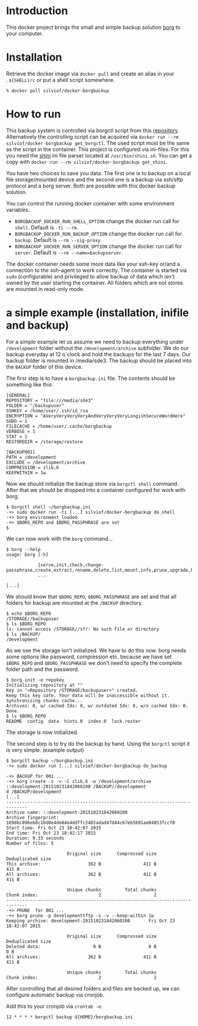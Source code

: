 
# Introduction

This docker project brings the small and simple backup solution [borg] to your
computer.

# Installation

Retrieve the docker image via `docker pull` and create an alias in your
`.${SHELL}rc` or put a shell script somewhere.

```
% docker pull silviof/docker-borgbackup
```

# How to run

This backup system is controlled via borgctl script from this [repository].
Alternatively the controlling script can be acquired via `docker run --rm
silviof/docker-borgbackup get_borgctl`. The used script must be the same as the
script in the container. This project is configured via ini-files. For this
you need the [shini] ini file parser located at `/usr/bin/shini.sh`. You can
get a copy with `docker run --rm silviof/docker-borgbackup get_shini`.

You have two choices to save you data. The first one is to backup on a local
file storage/mounted device and the second one is a backup via ssh/sftp
protocol and a borg server. Both are possible with this docker backup solution.

You can control the running docker container with some environment
variables.

*   `BORGBACKUP_DOCKER_RUN_SHELL_OPTION` change the docker run call for
    `shell`. Default is `-ti --rm`.
*   `BORGBACKUP_DOCKER_RUN_BACKUP_OPTION` change the docker run call for
    `backup`. Default is `--rm --sig-proxy`.
*   `BORGBACKUP_DOCKER_RUN_SERVER_OPTION` change the docker run call for
    `server`. Default is `--rm --name=backupserver`.

The docker container needs some more data like your ssh-key or/and a
connection to the ssh-agent to work correctly. The container is started via
`sudo` (configurable) and privileged to allow backup of data which isn't
owned by the user starting the container. All folders which are not
stores are mounted in read-only mode.

# a simple example (installation, inifile and backup)

For a simple example let us assume we need to backup everything under
`/development` folder without the `/development/archive` subfolder. We do our
backup everyday at 12 o\`clock and hold the backups for the last 7 days. Our
backup folder is mounted in /media/sde3. The backup should be placed into the
`BACKUP` folder of this device.

The first step is to have a `borgbackup.ini` file. The contents should be
something like this:

    [GENERAL]
    REPOSITORY = "file:///media/sde3"
    FOLDER = "/backupuser"
    SSHKEY = /home/user/.ssh/id_rsa
    ENCRYPTION = "AVeryVeryVeryVeryAndVeryVeryVeryLongishSecureWordHere"
    SUDO = 1
    FILECACHE = /home/user/.cache/borgbackup
    VERBOSE = 1
    STAT = 1
    RESTOREDIR = /storage/restore

    [BACKUP001]
    PATH = /development
    EXCLUDE = /development/archive
    COMPRESSION = zlib,6
    KEEPWITHIN = 1w

Now we should initialize the backup store via `borgctl shell` command. After
that we should be dropped into a container configured for work with borg.

    $ borgctl shell ~/borgbackup.ini
    -+> sudo docker run -ti [...] silviof/docker-borgbackup do_shell
    -+> borg environment loaded
    -+> $BORG_REPO and $BORG_PASSPHRASE are set
    $

We can now work with the `borg` command...

    $ borg --help
    usage: borg [-h]

                {serve,init,check,change-passphrase,create,extract,rename,delete,list,mount,info,prune,upgrade,help}
                ...

    [...]

We should know that `$BORG_REPO`, `$BORG_PASSPHRASE` are set and that all
folders for backup are mounted at the `/BACKUP` directory.

    $ echo $BORG_REPO
    /STORAGE//backupuser
    $ ls $BORG_REPO
    ls: cannot access /STORAGE//sfr: No such file or directory
    $ ls /BACKUP/
    /development

As we see the storage isn't initialized. We have to do this now. borg needs
some options like password, compression etc. because we have set `$BORG_REPO`
and `$BORG_PASSPHRASE` we don't need to specify the complete folder path and
the password.

    $ borg init -e repokey
    Initializing repository at ""
    Key in "<Repository /STORAGE/backupuser>" created.
    Keep this key safe. Your data will be inaccessible without it.
    Synchronizing chunks cache...
    Archives: 0, w/ cached Idx: 0, w/ outdated Idx: 0, w/o cached Idx: 0.
    Done.
    $ ls $BORG_REPO
    README  config  data  hints.0  index.0  lock.roster

The storage is now initialized.

The second step is to try do the backup by hand. Using the `borgctl` script
it is very simple. (example output)

    $ borgctl backup ~/borgbackup.ini
    -+> sudo docker run [...] silviof/docker-borgbackup do_backup

    -+> BACKUP for 001 ...
    -+> borg create -s -v -C zlib,6 -e /development/archive   ::development-201510231842060200 /BACKUP//development
    d /BACKUP/development
    [...]
    ------------------------------------------------------------------------------
    Archive name: ::development-201510231842060200
    Archive fingerprint: 1698bc896eb8c1bd0e4de84e4ddffc2402adad47d44c67eb5691ae04853fccf0
    Start time: Fri Oct 23 18:42:07 2015
    End time: Fri Oct 23 18:42:17 2015
    Duration: 9.33 seconds
    Number of files: 5

                           Original size      Compressed size    Deduplicated size
    This archive:                  362 B                411 B                411 B
    All archives:                  362 B                411 B                411 B

                           Unique chunks         Total chunks
    Chunk index:                       2                    2
    ------------------------------------------------------------------------------
    -+> PRUNE  for 001 ...
    -+> borg prune -p developmenttftp -s -v --keep-within 1w
    Keeping archive: development-201510231842060200       Fri Oct 23 18:42:07 2015

                           Original size      Compressed size    Deduplicated size
    Deleted data:                    0 B                  0 B                  0 B
    All archives:                  362 B                411 B                411 B

                           Unique chunks         Total chunks
    Chunk index:                       2                    2

After controlling that all desired folders and files are backed up, we can
configure automatic backup via cronjob.

Add this to your cronjob via `crontab -e`:

    12 * * * * borgctl backup ${HOME}/borgbackup.ini

[borg]: https://borgbackup.github.io/
[repository]: https://github.com/silvio/docker-borgbackup
[shini]: https://github.com/wallyhall/shini.git
